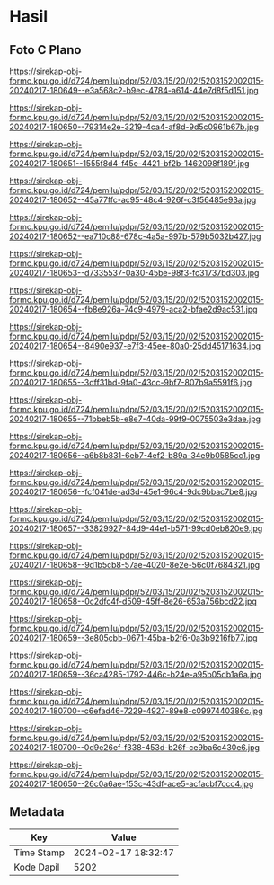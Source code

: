 # Hasil

## Foto C Plano

https://sirekap-obj-formc.kpu.go.id/d724/pemilu/pdpr/52/03/15/20/02/5203152002015-20240217-180649--e3a568c2-b9ec-4784-a614-44e7d8f5d151.jpg

https://sirekap-obj-formc.kpu.go.id/d724/pemilu/pdpr/52/03/15/20/02/5203152002015-20240217-180650--79314e2e-3219-4ca4-af8d-9d5c0961b67b.jpg

https://sirekap-obj-formc.kpu.go.id/d724/pemilu/pdpr/52/03/15/20/02/5203152002015-20240217-180651--1555f8d4-f45e-4421-bf2b-1462098f189f.jpg

https://sirekap-obj-formc.kpu.go.id/d724/pemilu/pdpr/52/03/15/20/02/5203152002015-20240217-180652--45a77ffc-ac95-48c4-926f-c3f56485e93a.jpg

https://sirekap-obj-formc.kpu.go.id/d724/pemilu/pdpr/52/03/15/20/02/5203152002015-20240217-180652--ea710c88-678c-4a5a-997b-579b5032b427.jpg

https://sirekap-obj-formc.kpu.go.id/d724/pemilu/pdpr/52/03/15/20/02/5203152002015-20240217-180653--d7335537-0a30-45be-98f3-fc31737bd303.jpg

https://sirekap-obj-formc.kpu.go.id/d724/pemilu/pdpr/52/03/15/20/02/5203152002015-20240217-180654--fb8e926a-74c9-4979-aca2-bfae2d9ac531.jpg

https://sirekap-obj-formc.kpu.go.id/d724/pemilu/pdpr/52/03/15/20/02/5203152002015-20240217-180654--8490e937-e7f3-45ee-80a0-25dd45171634.jpg

https://sirekap-obj-formc.kpu.go.id/d724/pemilu/pdpr/52/03/15/20/02/5203152002015-20240217-180655--3dff31bd-9fa0-43cc-9bf7-807b9a5591f6.jpg

https://sirekap-obj-formc.kpu.go.id/d724/pemilu/pdpr/52/03/15/20/02/5203152002015-20240217-180655--71bbeb5b-e8e7-40da-99f9-0075503e3dae.jpg

https://sirekap-obj-formc.kpu.go.id/d724/pemilu/pdpr/52/03/15/20/02/5203152002015-20240217-180656--a6b8b831-6eb7-4ef2-b89a-34e9b0585cc1.jpg

https://sirekap-obj-formc.kpu.go.id/d724/pemilu/pdpr/52/03/15/20/02/5203152002015-20240217-180656--fcf041de-ad3d-45e1-96c4-9dc9bbac7be8.jpg

https://sirekap-obj-formc.kpu.go.id/d724/pemilu/pdpr/52/03/15/20/02/5203152002015-20240217-180657--33829927-84d9-44e1-b571-99cd0eb820e9.jpg

https://sirekap-obj-formc.kpu.go.id/d724/pemilu/pdpr/52/03/15/20/02/5203152002015-20240217-180658--9d1b5cb8-57ae-4020-8e2e-56c0f7684321.jpg

https://sirekap-obj-formc.kpu.go.id/d724/pemilu/pdpr/52/03/15/20/02/5203152002015-20240217-180658--0c2dfc4f-d509-45ff-8e26-653a756bcd22.jpg

https://sirekap-obj-formc.kpu.go.id/d724/pemilu/pdpr/52/03/15/20/02/5203152002015-20240217-180659--3e805cbb-0671-45ba-b2f6-0a3b9216fb77.jpg

https://sirekap-obj-formc.kpu.go.id/d724/pemilu/pdpr/52/03/15/20/02/5203152002015-20240217-180659--36ca4285-1792-446c-b24e-a95b05db1a6a.jpg

https://sirekap-obj-formc.kpu.go.id/d724/pemilu/pdpr/52/03/15/20/02/5203152002015-20240217-180700--c6efad46-7229-4927-89e8-c0997440386c.jpg

https://sirekap-obj-formc.kpu.go.id/d724/pemilu/pdpr/52/03/15/20/02/5203152002015-20240217-180700--0d9e26ef-f338-453d-b26f-ce9ba6c430e6.jpg

https://sirekap-obj-formc.kpu.go.id/d724/pemilu/pdpr/52/03/15/20/02/5203152002015-20240217-180650--26c0a6ae-153c-43df-ace5-acfacbf7ccc4.jpg


## Metadata

| Key        | Value               |
| ---------- | ------------------- |
| Time Stamp | 2024-02-17 18:32:47 |
| Kode Dapil | 5202                |



